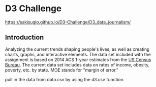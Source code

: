 # D3 Challenge 
https://sakisugio.github.io/D3-Challenge/D3_data_journalism/

## Introduction
Analyzing the current trends shaping people's lives, as well as creating charts, graphs, and interactive elements. The data set included with the assignment is based on 2014 ACS 1-year estimates from the [US Census Bureau](https://data.census.gov/cedsci/). The current data set includes data on rates of income, obesity, poverty, etc. by state. MOE stands for "margin of error."

pull in the data from data.csv by using the d3.csv function.
